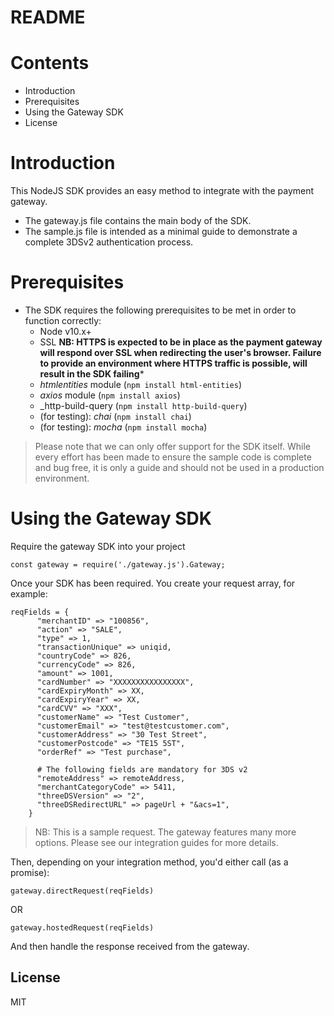 # README

# Contents
- Introduction
- Prerequisites
- Using the Gateway SDK
- License

# Introduction
This NodeJS SDK provides an easy method to integrate with the payment gateway.
 - The gateway.js file contains the main body of the SDK.
 - The sample.js file is intended as a minimal guide to demonstrate a complete 3DSv2 authentication process.

# Prerequisites
- The SDK requires the following prerequisites to be met in order to function correctly:
    - Node v10.x+
    - SSL **NB: HTTPS is expected to be in place as the payment gateway will respond over SSL when redirecting the user's browser. Failure to provide an environment where HTTPS traffic is possible, will result in the SDK failing***
    - _htmlentities_ module (`npm install html-entities`)
    - _axios_ module (`npm install axios`)
    - _http-build-query (`npm install http-build-query`)
    - (for testing): _chai_ (`npm install chai`)
    - (for testing): _mocha_ (`npm install mocha`)

> Please note that we can only offer support for the SDK itself. While every effort has been made to ensure the sample code is complete and bug free, it is only a guide and should not be used in a production environment.

# Using the Gateway SDK

Require the gateway SDK into your project

```
const gateway = require('./gateway.js').Gateway;
```

Once your SDK has been required. You create your request array, for example:
```
reqFields = {
      "merchantID" => "100856",
      "action" => "SALE",
      "type" => 1,
      "transactionUnique" => uniqid,
      "countryCode" => 826,
      "currencyCode" => 826,
      "amount" => 1001,
      "cardNumber" => "XXXXXXXXXXXXXXXX",
      "cardExpiryMonth" => XX,
      "cardExpiryYear" => XX,
      "cardCVV" => "XXX",
      "customerName" => "Test Customer",
      "customerEmail" => "test@testcustomer.com",
      "customerAddress" => "30 Test Street",
      "customerPostcode" => "TE15 5ST",
      "orderRef" => "Test purchase",

      # The following fields are mandatory for 3DS v2
      "remoteAddress" => remoteAddress,
      "merchantCategoryCode" => 5411,
      "threeDSVersion" => "2",
      "threeDSRedirectURL" => pageUrl + "&acs=1",
    }

```
> NB: This is a sample request. The gateway features many more options. Please see our integration guides for more details.

Then, depending on your integration method, you'd either call (as a promise):

```
gateway.directRequest(reqFields)
```

OR

```
gateway.hostedRequest(reqFields)
```

And then handle the response received from the gateway.

License
----
MIT
